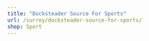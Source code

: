 ```yaml
---
title: "Docksteader Source For Sports"
url: /surrey/docksteader-source-for-sports/
shop: Sport
---
```

